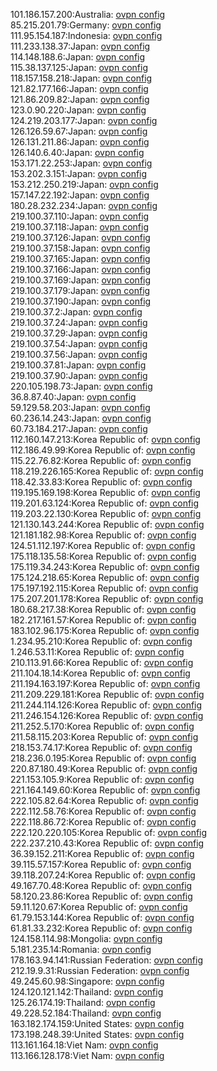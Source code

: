 101.186.157.200:Australia: [ovpn config](vpn/101_186_157_200.ovpn)  
85.215.201.79:Germany: [ovpn config](vpn/85_215_201_79.ovpn)  
111.95.154.187:Indonesia: [ovpn config](vpn/111_95_154_187.ovpn)  
111.233.138.37:Japan: [ovpn config](vpn/111_233_138_37.ovpn)  
114.148.188.6:Japan: [ovpn config](vpn/114_148_188_6.ovpn)  
115.38.137.125:Japan: [ovpn config](vpn/115_38_137_125.ovpn)  
118.157.158.218:Japan: [ovpn config](vpn/118_157_158_218.ovpn)  
121.82.177.166:Japan: [ovpn config](vpn/121_82_177_166.ovpn)  
121.86.209.82:Japan: [ovpn config](vpn/121_86_209_82.ovpn)  
123.0.90.220:Japan: [ovpn config](vpn/123_0_90_220.ovpn)  
124.219.203.177:Japan: [ovpn config](vpn/124_219_203_177.ovpn)  
126.126.59.67:Japan: [ovpn config](vpn/126_126_59_67.ovpn)  
126.131.211.86:Japan: [ovpn config](vpn/126_131_211_86.ovpn)  
126.140.6.40:Japan: [ovpn config](vpn/126_140_6_40.ovpn)  
153.171.22.253:Japan: [ovpn config](vpn/153_171_22_253.ovpn)  
153.202.3.151:Japan: [ovpn config](vpn/153_202_3_151.ovpn)  
153.212.250.219:Japan: [ovpn config](vpn/153_212_250_219.ovpn)  
157.147.22.192:Japan: [ovpn config](vpn/157_147_22_192.ovpn)  
180.28.232.234:Japan: [ovpn config](vpn/180_28_232_234.ovpn)  
219.100.37.110:Japan: [ovpn config](vpn/219_100_37_110.ovpn)  
219.100.37.118:Japan: [ovpn config](vpn/219_100_37_118.ovpn)  
219.100.37.126:Japan: [ovpn config](vpn/219_100_37_126.ovpn)  
219.100.37.158:Japan: [ovpn config](vpn/219_100_37_158.ovpn)  
219.100.37.165:Japan: [ovpn config](vpn/219_100_37_165.ovpn)  
219.100.37.166:Japan: [ovpn config](vpn/219_100_37_166.ovpn)  
219.100.37.169:Japan: [ovpn config](vpn/219_100_37_169.ovpn)  
219.100.37.179:Japan: [ovpn config](vpn/219_100_37_179.ovpn)  
219.100.37.190:Japan: [ovpn config](vpn/219_100_37_190.ovpn)  
219.100.37.2:Japan: [ovpn config](vpn/219_100_37_2.ovpn)  
219.100.37.24:Japan: [ovpn config](vpn/219_100_37_24.ovpn)  
219.100.37.29:Japan: [ovpn config](vpn/219_100_37_29.ovpn)  
219.100.37.54:Japan: [ovpn config](vpn/219_100_37_54.ovpn)  
219.100.37.56:Japan: [ovpn config](vpn/219_100_37_56.ovpn)  
219.100.37.81:Japan: [ovpn config](vpn/219_100_37_81.ovpn)  
219.100.37.90:Japan: [ovpn config](vpn/219_100_37_90.ovpn)  
220.105.198.73:Japan: [ovpn config](vpn/220_105_198_73.ovpn)  
36.8.87.40:Japan: [ovpn config](vpn/36_8_87_40.ovpn)  
59.129.58.203:Japan: [ovpn config](vpn/59_129_58_203.ovpn)  
60.236.14.243:Japan: [ovpn config](vpn/60_236_14_243.ovpn)  
60.73.184.217:Japan: [ovpn config](vpn/60_73_184_217.ovpn)  
112.160.147.213:Korea Republic of: [ovpn config](vpn/112_160_147_213.ovpn)  
112.186.49.99:Korea Republic of: [ovpn config](vpn/112_186_49_99.ovpn)  
115.22.76.82:Korea Republic of: [ovpn config](vpn/115_22_76_82.ovpn)  
118.219.226.165:Korea Republic of: [ovpn config](vpn/118_219_226_165.ovpn)  
118.42.33.83:Korea Republic of: [ovpn config](vpn/118_42_33_83.ovpn)  
119.195.169.198:Korea Republic of: [ovpn config](vpn/119_195_169_198.ovpn)  
119.201.63.124:Korea Republic of: [ovpn config](vpn/119_201_63_124.ovpn)  
119.203.22.130:Korea Republic of: [ovpn config](vpn/119_203_22_130.ovpn)  
121.130.143.244:Korea Republic of: [ovpn config](vpn/121_130_143_244.ovpn)  
121.181.182.98:Korea Republic of: [ovpn config](vpn/121_181_182_98.ovpn)  
124.51.112.197:Korea Republic of: [ovpn config](vpn/124_51_112_197.ovpn)  
175.118.135.58:Korea Republic of: [ovpn config](vpn/175_118_135_58.ovpn)  
175.119.34.243:Korea Republic of: [ovpn config](vpn/175_119_34_243.ovpn)  
175.124.218.65:Korea Republic of: [ovpn config](vpn/175_124_218_65.ovpn)  
175.197.192.115:Korea Republic of: [ovpn config](vpn/175_197_192_115.ovpn)  
175.207.201.178:Korea Republic of: [ovpn config](vpn/175_207_201_178.ovpn)  
180.68.217.38:Korea Republic of: [ovpn config](vpn/180_68_217_38.ovpn)  
182.217.161.57:Korea Republic of: [ovpn config](vpn/182_217_161_57.ovpn)  
183.102.96.175:Korea Republic of: [ovpn config](vpn/183_102_96_175.ovpn)  
1.234.95.210:Korea Republic of: [ovpn config](vpn/1_234_95_210.ovpn)  
1.246.53.11:Korea Republic of: [ovpn config](vpn/1_246_53_11.ovpn)  
210.113.91.66:Korea Republic of: [ovpn config](vpn/210_113_91_66.ovpn)  
211.104.18.14:Korea Republic of: [ovpn config](vpn/211_104_18_14.ovpn)  
211.194.163.197:Korea Republic of: [ovpn config](vpn/211_194_163_197.ovpn)  
211.209.229.181:Korea Republic of: [ovpn config](vpn/211_209_229_181.ovpn)  
211.244.114.126:Korea Republic of: [ovpn config](vpn/211_244_114_126.ovpn)  
211.246.154.126:Korea Republic of: [ovpn config](vpn/211_246_154_126.ovpn)  
211.252.5.170:Korea Republic of: [ovpn config](vpn/211_252_5_170.ovpn)  
211.58.115.203:Korea Republic of: [ovpn config](vpn/211_58_115_203.ovpn)  
218.153.74.17:Korea Republic of: [ovpn config](vpn/218_153_74_17.ovpn)  
218.236.0.195:Korea Republic of: [ovpn config](vpn/218_236_0_195.ovpn)  
220.87.180.49:Korea Republic of: [ovpn config](vpn/220_87_180_49.ovpn)  
221.153.105.9:Korea Republic of: [ovpn config](vpn/221_153_105_9.ovpn)  
221.164.149.60:Korea Republic of: [ovpn config](vpn/221_164_149_60.ovpn)  
222.105.82.64:Korea Republic of: [ovpn config](vpn/222_105_82_64.ovpn)  
222.112.58.76:Korea Republic of: [ovpn config](vpn/222_112_58_76.ovpn)  
222.118.86.72:Korea Republic of: [ovpn config](vpn/222_118_86_72.ovpn)  
222.120.220.105:Korea Republic of: [ovpn config](vpn/222_120_220_105.ovpn)  
222.237.210.43:Korea Republic of: [ovpn config](vpn/222_237_210_43.ovpn)  
36.39.152.211:Korea Republic of: [ovpn config](vpn/36_39_152_211.ovpn)  
39.115.57.157:Korea Republic of: [ovpn config](vpn/39_115_57_157.ovpn)  
39.118.207.24:Korea Republic of: [ovpn config](vpn/39_118_207_24.ovpn)  
49.167.70.48:Korea Republic of: [ovpn config](vpn/49_167_70_48.ovpn)  
58.120.23.86:Korea Republic of: [ovpn config](vpn/58_120_23_86.ovpn)  
59.11.120.67:Korea Republic of: [ovpn config](vpn/59_11_120_67.ovpn)  
61.79.153.144:Korea Republic of: [ovpn config](vpn/61_79_153_144.ovpn)  
61.81.33.232:Korea Republic of: [ovpn config](vpn/61_81_33_232.ovpn)  
124.158.114.98:Mongolia: [ovpn config](vpn/124_158_114_98.ovpn)  
5.181.235.14:Romania: [ovpn config](vpn/5_181_235_14.ovpn)  
178.163.94.141:Russian Federation: [ovpn config](vpn/178_163_94_141.ovpn)  
212.19.9.31:Russian Federation: [ovpn config](vpn/212_19_9_31.ovpn)  
49.245.60.98:Singapore: [ovpn config](vpn/49_245_60_98.ovpn)  
124.120.121.142:Thailand: [ovpn config](vpn/124_120_121_142.ovpn)  
125.26.174.19:Thailand: [ovpn config](vpn/125_26_174_19.ovpn)  
49.228.52.184:Thailand: [ovpn config](vpn/49_228_52_184.ovpn)  
163.182.174.159:United States: [ovpn config](vpn/163_182_174_159.ovpn)  
173.198.248.39:United States: [ovpn config](vpn/173_198_248_39.ovpn)  
113.161.164.18:Viet Nam: [ovpn config](vpn/113_161_164_18.ovpn)  
113.166.128.178:Viet Nam: [ovpn config](vpn/113_166_128_178.ovpn)  
